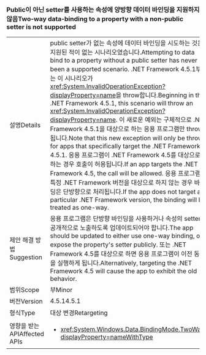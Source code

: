 ### <a name="two-way-data-binding-to-a-property-with-a-non-public-setter-is-not-supported"></a><span data-ttu-id="0eb4b-101">Public이 아닌 setter를 사용하는 속성에 양방향 데이터 바인딩을 지원하지 않음</span><span class="sxs-lookup"><span data-stu-id="0eb4b-101">Two-way data-binding to a property with a non-public setter is not supported</span></span>

|   |   |
|---|---|
|<span data-ttu-id="0eb4b-102">설명</span><span class="sxs-lookup"><span data-stu-id="0eb4b-102">Details</span></span>|<span data-ttu-id="0eb4b-103">public setter가 없는 속성에 데이터 바인딩을 시도하는 것은 지원된 적이 없는 시나리오였습니다.</span><span class="sxs-lookup"><span data-stu-id="0eb4b-103">Attempting to data bind to a property without a public setter has never been a supported scenario.</span></span> <span data-ttu-id="0eb4b-104">.NET Framework 4.5.1부터는 이 시나리오가 <xref:System.InvalidOperationException?displayProperty=name>을 throw합니다.</span><span class="sxs-lookup"><span data-stu-id="0eb4b-104">Beginning in the .NET Framework 4.5.1, this scenario will throw an <xref:System.InvalidOperationException?displayProperty=name>.</span></span> <span data-ttu-id="0eb4b-105">이 새로운 예외는 구체적으로 .NET Framework 4.5.1을 대상으로 하는 응용 프로그램만 throw됩니다.</span><span class="sxs-lookup"><span data-stu-id="0eb4b-105">Note that this new exception will only be thrown for apps that specifically target the .NET Framework 4.5.1.</span></span> <span data-ttu-id="0eb4b-106">응용 프로그램이 .NET Framework 4.5를 대상으로 하는 경우 호출이 허용됩니다.</span><span class="sxs-lookup"><span data-stu-id="0eb4b-106">If an app targets the .NET Framework 4.5, the call will be allowed.</span></span> <span data-ttu-id="0eb4b-107">응용 프로그램이 특정 .NET Framework 버전을 대상으로 하지 않는 경우 바인딩은 단방향으로 처리됩니다.</span><span class="sxs-lookup"><span data-stu-id="0eb4b-107">If the app does not target a particular .NET Framework version, the binding will be treated as one-way.</span></span>|
|<span data-ttu-id="0eb4b-108">제안 해결 방법</span><span class="sxs-lookup"><span data-stu-id="0eb4b-108">Suggestion</span></span>|<span data-ttu-id="0eb4b-109">응용 프로그램은 단방향 바인딩을 사용하거나 속성의 setter를 공개적으로 노출하도록 업데이트되어야 합니다.</span><span class="sxs-lookup"><span data-stu-id="0eb4b-109">The app should be updated to either use one-way binding, or expose the property's setter publicly.</span></span> <span data-ttu-id="0eb4b-110">또는 .NET Framework 4.5를 대상으로 하면 응용 프로그램이 이전 동작을 실행하게 됩니다.</span><span class="sxs-lookup"><span data-stu-id="0eb4b-110">Alternatively, targeting the .NET Framework 4.5 will cause the app to exhibit the old behavior.</span></span>|
|<span data-ttu-id="0eb4b-111">범위</span><span class="sxs-lookup"><span data-stu-id="0eb4b-111">Scope</span></span>|<span data-ttu-id="0eb4b-112">부</span><span class="sxs-lookup"><span data-stu-id="0eb4b-112">Minor</span></span>|
|<span data-ttu-id="0eb4b-113">버전</span><span class="sxs-lookup"><span data-stu-id="0eb4b-113">Version</span></span>|<span data-ttu-id="0eb4b-114">4.5.1</span><span class="sxs-lookup"><span data-stu-id="0eb4b-114">4.5.1</span></span>|
|<span data-ttu-id="0eb4b-115">형식</span><span class="sxs-lookup"><span data-stu-id="0eb4b-115">Type</span></span>|<span data-ttu-id="0eb4b-116">대상 변경</span><span class="sxs-lookup"><span data-stu-id="0eb4b-116">Retargeting</span></span>|
|<span data-ttu-id="0eb4b-117">영향을 받는 API</span><span class="sxs-lookup"><span data-stu-id="0eb4b-117">Affected APIs</span></span>|<ul><li><xref:System.Windows.Data.BindingMode.TwoWay?displayProperty=nameWithType></li></ul>|

